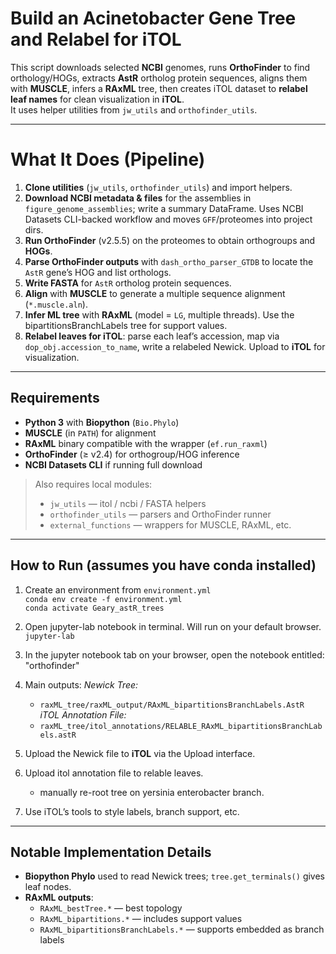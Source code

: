# Build an Acinetobacter Gene Tree and Relabel for iTOL

This script downloads selected **NCBI** genomes, runs **OrthoFinder** to find orthology/HOGs, extracts **AstR** ortholog protein sequences, aligns them with **MUSCLE**, infers a **RAxML** tree, then creates iTOL dataset to **relabel leaf names** for clean visualization in **iTOL**.  
It uses helper utilities from `jw_utils` and `orthofinder_utils`.  

---

# What It Does (Pipeline)

1. **Clone utilities** (`jw_utils`, `orthofinder_utils`) and import helpers.  
2. **Download NCBI metadata & files** for the assemblies in `figure_genome_assemblies`; write a summary DataFrame. Uses NCBI Datasets CLI-backed workflow and moves `GFF`/proteomes into project dirs.  
3. **Run OrthoFinder** (v2.5.5) on the proteomes to obtain orthogroups and **HOGs**.  
4. **Parse OrthoFinder outputs** with `dash_ortho_parser_GTDB` to locate the `AstR` gene’s HOG and list orthologs.  
5. **Write FASTA** for `AstR` ortholog protein sequences.  
6. **Align** with **MUSCLE** to generate a multiple sequence alignment (`*.muscle.aln`).  
7. **Infer ML tree** with **RAxML** (model = `LG`, multiple threads). Use the bipartitionsBranchLabels tree for support values.  
8. **Relabel leaves for iTOL**: parse each leaf’s accession, map via `dop_obj.accession_to_name`, write a relabeled Newick. Upload to **iTOL** for visualization.

---


## Requirements

- **Python 3** with **Biopython** (`Bio.Phylo`)  
- **MUSCLE** (in `PATH`) for alignment  
- **RAxML** binary compatible with the wrapper (`ef.run_raxml`)  
- **OrthoFinder** (≥ v2.4) for orthogroup/HOG inference  
- **NCBI Datasets CLI** if running full download  

> Also requires local modules:
> * `jw_utils` — itol / ncbi / FASTA helpers  
> * `orthofinder_utils` — parsers and OrthoFinder runner  
> * `external_functions` — wrappers for MUSCLE, RAxML, etc.

---

## How to Run (assumes you have conda installed)

1. Create an environment from `environment.yml`  
   `conda env create -f environment.yml`  
   `conda activate Geary_astR_trees`  
2. Open jupyter-lab notebook in terminal. Will run on your default browser.
   `jupyter-lab`
3. In the jupyter notebook tab on your browser, open the notebook entitled: "orthofinder"
   
4. Main outputs:
   *Newick Tree:*
   - `raxML_tree/raxML_output/RAxML_bipartitionsBranchLabels.AstR`
   *iTOL Annotation File:*
   - `raxML_tree/itol_annotations/RELABLE_RAxML_bipartitionsBranchLabels.astR`
6. Upload the  Newick file to **iTOL** via the Upload interface.
7. Upload itol annotation file to relable leaves.
   - manually re-root tree on yersinia enterobacter branch.  
9.  Use iTOL’s tools to style labels, branch support, etc.

---

## Notable Implementation Details

- **Biopython Phylo** used to read Newick trees; `tree.get_terminals()` gives leaf nodes.  
- **RAxML outputs**:
  * `RAxML_bestTree.*` — best topology  
  * `RAxML_bipartitions.*` — includes support values  
  * `RAxML_bipartitionsBranchLabels.*` — supports embedded as branch labels  



